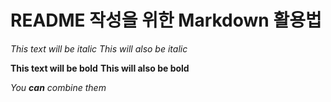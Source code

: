 # README 작성을 위한 Markdown 활용법
*This text will be italic*
_This will also be italic_

**This text will be bold**
__This will also be bold__

_You **can** combine them_

